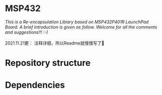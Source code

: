 # MSP432
  *This is a Re-encapsulation Libiary based on MSP432P401R LaunchPad Board. A brief introduction is given as follow. Welcome for all the comments and suggestions!!!  :-)*<br/><br/>
  2021.11.21更： 注释详细，所以Readme就慢慢写了😬 
# Repository structure
# Dependencies
